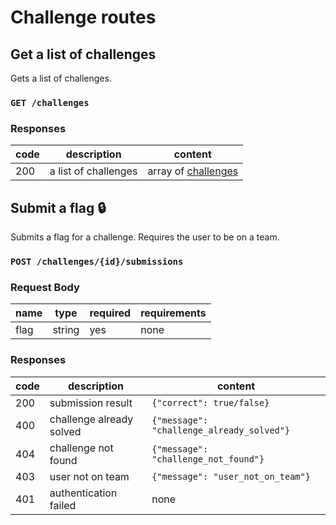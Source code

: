 # Challenge routes

## Get a list of challenges
Gets a list of challenges.
### `GET /challenges`
### Responses
|code|description|content|
|----|-----------|-------|
|200|a list of challenges|array of [challenges](index.md#challenge)|

## Submit a flag :lock:
Submits a flag for a challenge. Requires the user to be on a team.
### `POST /challenges/{id}/submissions`
### Request Body
|name|type|required|requirements|
|----|----|--------|------------|
|flag|string|yes|none|
### Responses
|code|description|content|
|----|-----------|-------|
|200|submission result|`{"correct": true/false}`|
|400|challenge already solved|`{"message": "challenge_already_solved"}`|
|404|challenge not found|`{"message": "challenge_not_found"}`|
|403|user not on team|`{"message": "user_not_on_team"}`|
|401|authentication failed|none|